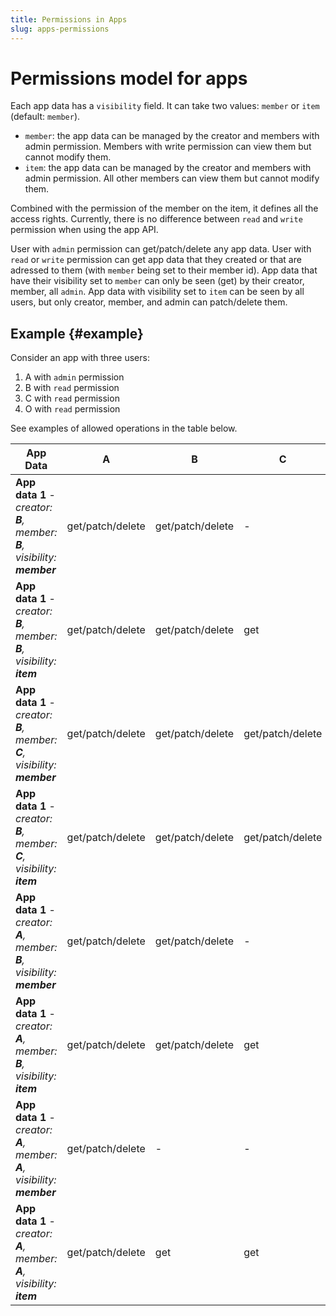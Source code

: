 ```yaml
---
title: Permissions in Apps
slug: apps-permissions
---
```


# Permissions model for apps

Each app data has a `visibility` field. It can take two values: `member` or `item` (default: `member`).
  - `member`: the app data can be managed by the creator and members with admin permission. Members with write permission can view them but cannot modify them.
  - `item`: the app data can be managed by the creator and members with admin permission. All other members can view them but cannot modify them.

Combined with the permission of the member on the item, it defines all the access rights. Currently, there is no difference between `read` and `write` permission when using the app API.

User with `admin` permission can get/patch/delete any app data. User with `read` or `write` permission can get app data that they created or that are adressed to them (with `member` being set to their member id). App data that have their visibility set to `member` can only be seen (get) by their creator, member, all `admin`. App data with visibility set to `item` can be seen by all users, but only creator, member, and admin can patch/delete them.

## Example {#example}

Consider an app with three users:

1. A with `admin` permission
2. B with `read` permission
3. C with `read` permission
4. O with `read` permission

See examples of allowed operations in the table below.

| App Data                                                                 | A                | B                | C                | O   |
| ------------------------------------------------------------------------ | ---------------- | ---------------- | ---------------- | --- |
| **App data 1** - _creator: **B**, member: **B**, visibility: **member**_ | get/patch/delete | get/patch/delete | -                | -   |
| **App data 1** - _creator: **B**, member: **B**, visibility: **item**_   | get/patch/delete | get/patch/delete | get              | get |
| **App data 1** - _creator: **B**, member: **C**, visibility: **member**_ | get/patch/delete | get/patch/delete | get/patch/delete | -   |
| **App data 1** - _creator: **B**, member: **C**, visibility: **item**_   | get/patch/delete | get/patch/delete | get/patch/delete | get |
| **App data 1** - _creator: **A**, member: **B**, visibility: **member**_ | get/patch/delete | get/patch/delete | -                | -   |
| **App data 1** - _creator: **A**, member: **B**, visibility: **item**_   | get/patch/delete | get/patch/delete | get              | get |
| **App data 1** - _creator: **A**, member: **A**, visibility: **member**_ | get/patch/delete | -                | -                | -   |
| **App data 1** - _creator: **A**, member: **A**, visibility: **item**_   | get/patch/delete | get              | get              | get |
